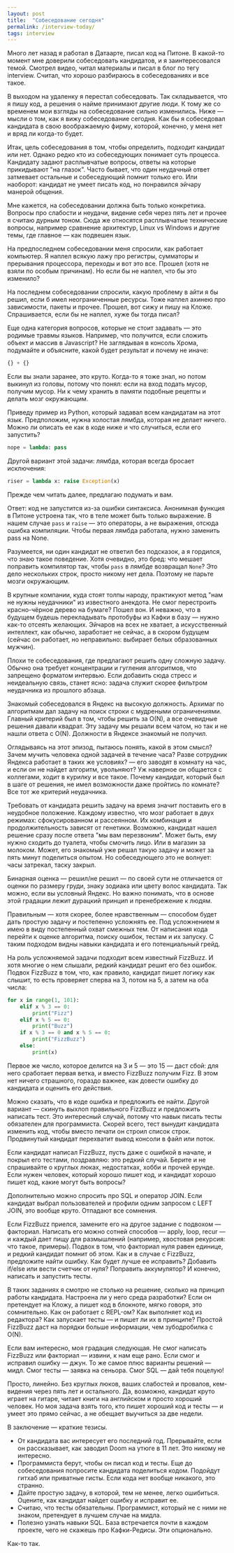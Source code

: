 ```yaml
---
layout: post
title:  "Собеседование сегодня"
permalink: /interview-today/
tags: interview
---
```


Много лет назад я работал в Датаарте, писал код на Питоне. В какой-то момент мне доверили собеседовать кандидатов, и я заинтересовался темой. Смотрел видео, читал материалы и писал в блог по тегу interview. Считал, что хорошо разбираюсь в собеседованиях и все такое.

В выходом на удаленку я перестал собеседовать. Так складывается, что я пишу код, а решения о найме принимают другие люди. К тому же со временем мои взгляды на собеседование сильно изменились. Ниже — мысли о том, как я вижу собеседование сегодня. Как бы я собеседовал кандидата в свою воображаемую фирму, которой, конечно, у меня нет и вряд ли когда-то будет.

Итак, цель собеседования в том, чтобы определить, подходит кандидат или нет. Однако редко кто из собеседующих понимает суть процесса. Кандидату задают расплывчатые вопросы, ответы на которые прикидывают "на глазок". Часто бывает, что один неудачный ответ затмевает остальные и собеседующий помнит только его. Или наоборот: кандидат не умеет писать код, но понравился эйчару манерой общения.

Мне кажется, на собеседовании должна быть только конкретика. Вопросы про слабости и неудачи, видение себя через пять лет и прочее я считаю дурным тоном. Сюда же относятся расплывчатые технические вопросы, например сравнение архитектур, Linux vs Windows и другие темы, где главное — как подвешен язык.

На предпоследнем собеседовании меня спросили, как работает компьютер. Я наплел всякую лажу про регистры, сумматоры и прерывания процессора, переходы и вот это все. Прошел (хотя не взяли по особым причинам). Но если бы не наплел, что бы это изменило?

На последнем собеседовании спросили, какую проблему в айти я бы решил, если б имел неограниченные ресурсы. Тоже наплел ахинею про зависимости, пакеты и прочее. Прошел, вот сижу и пишу на Кложе. Спрашивается, если бы не наплел, хуже бы тогда писал?

Еще одна категория вопросов, которые не стоит задавать — это родимые травмы языков. Например, что получится, если сложить объект и массив в Javascript? Не заглядывая в консоль Хрома, подумайте и объясните, какой будет результат и почему не иначе:

~~~javascript
{} + {}
~~~

Если вы знали заранее, это круто. Когда-то я тоже знал, но потом выкинул из головы, потому что понял: если на вход подать мусор, получим мусор. Ни к чему хранить в памяти подобные рецепты и делать мозг окружающим.

Приведу пример из Python, который задавал всем кандидатам на этот язык. Предположим, нужна холостая лямбда, которая не делает ничего. Можно ли описать ее как в коде ниже и что случиться, если его запустить?

~~~python
nope = lambda: pass
~~~

Другой вариант этой задачи: лямбда, которая всегда бросает исключения:

~~~python
riser = lambda x: raise Exception(x)
~~~

Прежде чем читать далее, предлагаю подумать и вам.

Ответ: код не запустится из-за ошибки синтаксиса. Анонимная функция в Питоне устроена так, что в теле может быть только выражение. В нашем случае `pass` и `raise` — это операторы, а не выражения, отсюда ошибка компиляции. Чтобы первая лямбда работала, нужно заменить pass на None.

Разумеется, ни один кандидат не ответил без подсказок, а я гордился, что знаю такое поведение. Хотя очевидно, это бред: что мешает поправить компилятор так, чтобы `pass` в лямбде возвращал `None`? Это дело нескольких строк, просто никому нет дела. Поэтому не парьте мозги окружающим.

В крупные компании, куда стоят толпы народу, практикуют метод "нам не нужны неудачники" из известного анекдота. Не смог перестроить красно-чёрное дерево на бумаге? Пошел вон. И неважно, что в будущем будешь перекладывать протобуфы из Кафки в базу — нужно как-то отсеять желающих. Эйчаров на всех не хватает, а искусственный интеллект, как обычно, заработает не сейчас, а в скором будущем (сейчас он работает, но неправильно: выбирает белых образованных мужчин).

Плохи те собеседования, где предлагают решить одну сложную задачу. Обычно она требует концентрации и гугления алгоритмов, что запрещено форматом интервью. Если добавить сюда стресс и неидеальную связь, станет ясно: задача служит скорее фильтром неудачника из прошлого абзаца.

Знакомый собеседовался в Яндекс на высокую должность. Архимаг по алгоритмам дал задачу на поиск строки с мудреными ограничениями. Главный критерий был в том, чтобы решить за O(N), а все очевидные решения давали квадрат. Эту задачу мы решали всем чатом, но так и не нашли ответа с O(N). Должности в Яндексе знакомый не получил.

Оглядываясь на этот эпизод, пытаюсь понять, какой в этом смысл? Зачем мучить человека одной задачей в течение часа? Разве сотрудник Яндекса работает в таких же условиях? — его заводят в комнату на час, и если он не найдет алгоритм, увольняют? Уж наверное он общается с коллегами, ходит в курилку и все такое. Почему кандидат, который был в шаге от решения, не имел возможности даже пройтись по комнате? Все тот же критерий неудачника.

Требовать от кандидата решить задачу на время значит поставить его в неудобное положение. Каждому известно, что мозг работает в двух режимах: сфокусированном и рассеянном. Их комбинация и продолжительность зависят от генетики. Возможно, кандидат нашел решение сразу после ответа "мы вам перезвоним". Может быть, ему нужно сходить до туалета, чтобы смочить лицо. Или в магазин за молоком. Может, его знакомый уже решал такую задачу и может за пять минут поделиться опытом. Но собеседующего это не волнует: часы затрекал, таску закрыл.

Бинарная оценка — решил/не решил — по своей сути не отличается от оценки по размеру груди, знаку зодиака или цвету волос кандидата. Так можно, если вы условный Яндекс. Но важно понимать, что в основе этой градации лежит дурацкий принцип и пренебрежение к людям.

Правильным — хотя скорее, более нравственным — способом будет дать простую задачу и постепенно усложнять ее. Под усложнением я имею в виду постепенный охват смежных тем. От написания кода перейти к оценке алгоритма, поиску ошибок, тестам и их запуску. С таким подходом видны навыки кандидата и его потенциальный грейд.

На роль усложняемой задачи подходит всем известный FizzBuzz. И хотя многие о нем слышали, редкий кандидат решит его без ошибок. Подвох FizzBuzz в том, что, как правило, кандидат пишет логику как слышит, то есть проверяет сперва на 3, потом на 5, а затем на оба числа:

~~~python
for x in range(1, 101):
    elif x % 3 == 0:
        print("Fizz")
    elif x % 5 == 0:
        print("Buzz")
    if x % 3 == 0 and x % 5 == 0:
        print("FizzBuzz")
    else:
        print(x)
~~~

Первое же число, которое делится на 3 и 5 — это 15 — даст сбой: для него сработает первая ветка, и вместо FizzBuzz получим Fizz. В этом нет ничего страшного, гораздо важнее, как довести ошибку до кандидата и оценить его действия.

Можно сказать, что в коде ошибка и предложить ее найти. Другой вариант — скинуть выхлоп правильного FizzBuzz и предложить написать тест. Это интересный случай, потому что навык писать тесты обязателен для программиста. Скорей всего, тест вынудит кандидата изменить код, чтобы вместо печати он строил список строк. Продвинутый кандидат перехватит вывод  консоли в файл или поток.

Если кандидат написал FizzBuzz, пусть даже с ошибкой в начале, и покрыл его тестами, поздравляю: это редкий случай. Берите и не спрашивайте о круглых люках, недостатках, хобби и прочей ерунде. Если нужен человек, который хорошо пишет код, и кандидат хорошо пишет код, какие могут быть вопросы?

Дополнительно можно спросить про SQL и оператор JOIN. Если кандидат выбрал пользователей и профили одним запросом с LEFT JOIN, это вообще круто. Отпадают все сомнения.

Если FizzBuzz приелся, замените его на другое задание с подвохом — факториал. Написать его можно сотней способов — apply, loop, recur — и каждый дает пищу для размышлений (например, хвостовая рекурсия: что такое, примеры). Подвох в том, что факториал нуля равен единице, и редкий кандидат помнит об этом. Как и в случае с FizzBuzz, предложите найти ошибку. Как будет лучше ее исправить? Добавить if/else или вести счетчик от нуля? Поправить аккумулятор? И конечно, написать и запустить тесты.

В таких заданиях я смотрю не столько на решение, сколько на принцип работы кандидата. Настроена ли у него среда разработки? Если он претендует на Кложу, а пишет код в блокноте, мягко говоря, это сомнительно. Как он работает с REPL-ом? Как выполняет код из редактора? Как запускает тесты — и пишет ли их в принципе? Простой FizzBuzz даст на порядки больше информации, чем зубодробилка с O(N).

Если вам интересно, моя градация следующая. Не смог написать FizzBuzz или факториал — извини, к нам еще рано. Если смог и исправил ошибку — джун. То же самое плюс варианты решений — мидл. Смог тесты — заявка на сеньора. Смог SQL — дай тебя поцелую!

Просто, линейно. Без круглых люков, ваших слабостей и провалов, кем-видения через пять лет и остального. Да, возможно, кандидат круто играет на гитаре, читает книги на английском и просто хороший человек. Но моя задача взять того, кто пишет хороший код и тесты — и умеет это прямо сейчас, а не обещает выучиться за две недели.

В заключение — краткие тезисы.

- От кандидата вас интересует его последний год. Прерывайте, если он рассказывает, как заводил Doom на утюге в 11 лет. Это никому не интересно.
- Программиста берут, чтобы он писал код и тесты. Еще до собеседования попросите кандидата поделиться кодом. Подойдут гитхаб или приватные гисты. Если кода нет вообще никакого, это странно.
- Дайте простую задачу, в которой, тем не менее, легко ошибиться. Оцените, как кандидат найдет ошибку и исправит ее.
- Считаю, что тесты обязательны. Программист, который не с ними не знаком, претендует в лучшем случае на мидла.
- Полезно узнать навыки SQL. База встречается почти в каждом проекте, чего не скажешь про Кафки-Редисы. Эти опционально.

Как-то так.
